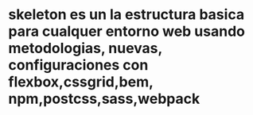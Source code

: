 # skeleton es un la estructura basica para cualquer entorno web usando metodologias, nuevas, configuraciones con flexbox,cssgrid,bem, npm,postcss,sass,webpack

